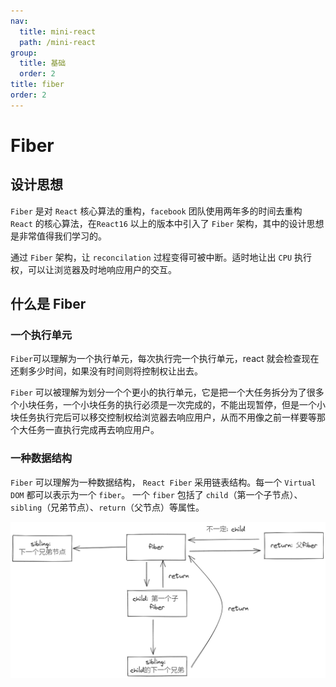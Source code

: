 ```yaml
---
nav:
  title: mini-react
  path: /mini-react
group:
  title: 基础
  order: 2
title: fiber
order: 2
---
```


# Fiber

## 设计思想

`Fiber` 是对 `React` 核心算法的重构，`facebook` 团队使用两年多的时间去重构 `React` 的核心算法，在`React16` 以上的版本中引入了 `Fiber` 架构，其中的设计思想是非常值得我们学习的。

通过 `Fiber` 架构，让 `reconcilation` 过程变得可被中断。适时地让出 `CPU` 执行权，可以让浏览器及时地响应用户的交互。

## 什么是 Fiber

### 一个执行单元

`Fiber`可以理解为一个执行单元，每次执行完一个执行单元，react 就会检查现在还剩多少时间，如果没有时间则将控制权让出去。

`Fiber` 可以被理解为划分一个个更小的执行单元，它是把一个大任务拆分为了很多个小块任务，一个小块任务的执行必须是一次完成的，不能出现暂停，但是一个小块任务执行完后可以移交控制权给浏览器去响应用户，从而不用像之前一样要等那个大任务一直执行完成再去响应用户。

### 一种数据结构

`Fiber` 可以理解为一种数据结构， `React Fiber` 采用链表结构。每一个 `Virtual DOM` 都可以表示为一个 `fiber`。 一个 `fiber` 包括了 `child`（第一个子节点）、`sibling`（兄弟节点）、`return`（父节点）等属性。

![image-20221106225902335](../images/fiber/image-20221106225902335.png)
